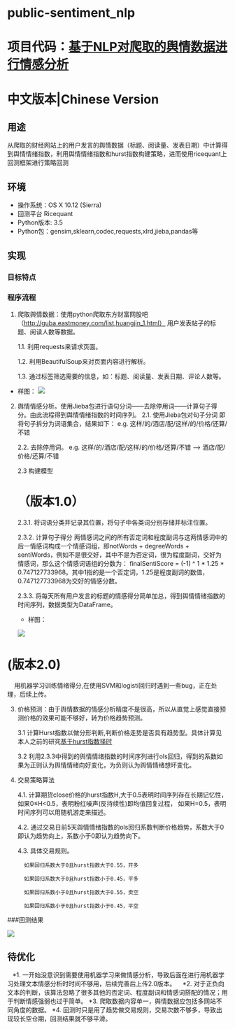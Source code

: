 # public-sentiment_nlp
# 项目代码：[基于NLP对爬取的舆情数据进行情感分析](https://www.ricequant.com/community/topic/3339/)
# 中文版本|Chinese Version

## 用途

从爬取的财经网站上的用户发言的舆情数据（标题、阅读量、发表日期）中计算得到舆情情绪指数，利用舆情情绪指数和hurst指数构建策略，进而使用ricequant上回测框架进行策略回测

## 环境

* 操作系统：OS X 10.12 (Sierra) 
* 回测平台 Ricequant
* Python版本: 3.5
* Python包：gensim,sklearn,codec,requests,xlrd,jieba,pandas等

## 实现

### 目标特点


### 程序流程

1. 爬取舆情数据：使用python爬取东方财富网股吧（http://guba.eastmoney.com/list,huangjin_1.html） 用户发表帖子的标题、阅读人数等数据。

    1.1. 利用requests来请求页面。
  
    1.2. 利用BeautifulSoup来对页面内容进行解析。
  
    1.3. 通过标签筛选需要的信息，如：标题、阅读量、发表日期、评论人数等。
    
  * 样图：
  ![](http://i1.piimg.com/588926/4496c7b59e586ef2.jpg)
2. 舆情情感分析。使用Jieba包进行语句分词——去除停用词——计算句子得分。由此流程得到舆情情绪指数的时间序列。
    2.1. 使用Jieba包对句子分词 即将句子拆分为词语集合，结果如下：
        e.g. 这样/的/酒店/配/这样/的/价格/还算/不错
        
    2.2. 去除停用词。 e.g. 这样/的/酒店/配/这样/的/价格/还算/不错
                    --> 酒店/配/价格/还算/不错
                  
    2.3 构建模型 
      # （版本1.0）
  
      2.3.1. 将词语分类并记录其位置，将句子中各类词分别存储并标注位置。
    
      2.3.2. 计算句子得分 两情感词之间的所有否定词和程度副词与这两情感词中的后一情感词构成一个情感词组，即notWords + degreeWords + sentiWords，例如不是很交好，其中不是为否定词，很为程度副词，交好为情感词，那么这个情感词语组的分数为：
finalSentiScore = (-1) ^ 1 * 1.25 * 0.747127733968。其中1指的是一个否定词，1.25是程度副词的数值，0.747127733968为交好的情感分数。

      2.3.3. 将每天所有用户发言的标题的情感得分简单加总，得到舆情情绪指数的时间序列，数据类型为DataFrame。
      

    
    * 样图：
    
    ![](http://i2.muimg.com/588926/849cbc3fe8cd28b9.jpg)
   
  #  (版本2.0)
      
     用机器学习训练情绪得分,在使用SVM和logisti回归时遇到一些bug，正在处理，后续上传。
     
3. 价格预测：由于舆情数据的情感分析精度不是很高，所以从直觉上感觉直接预测价格的效果可能不够好，转为价格趋势预测。

    3.1 计算Hurst指数以做分形判断,判断价格走势是否具有趋势型。具体计算见本人之前的研究[基于hurst指数择时](https://www.ricequant.com/community/topic/2263/)
    
    3.2 利用2.3.3中得到的舆情情绪指数的时间序列进行ols回归，得到的系数如果为正则认为舆情情绪向好变化，为负则认为舆情情绪想坏变化。
    
4. 交易策略算法

    4.1. 计算期货close价格的hurst指数H,大于0.5表明时间序列存在长期记忆性，如果0≤H<0.5，表明粉红噪声(反持续性)即均值回复过程， 如果H=0.5，表明时间序列可以用随机游走来描述。
    
    4.2. 通过交易日前5天舆情情绪指数的ols回归系数判断价格趋势，系数大于0即认为趋势向上，系数小于0即认为趋势向下。
    
    4.3. 具体交易规则。
    
         如果回归系数大于0且hurst指数大于0.55，开多

         如果回归系数大于0且hurst指数小于0.45，平多

         如果回归系数小于0且hurst指数大于0.55，卖空

         如果回归系数小于0且hurst指数小于0.45，平空

###回测结果

  ![](http://i2.muimg.com/588926/731509f44ed06f0e.jpg)

## 待优化
    *1. 一开始没意识到需要使用机器学习来做情感分析，导致后面在进行用机器学习处理文本情感分析时时间不够用，后续完善后上传2.0版本。
    *2. 对于正负向文本的判断，该算法忽略了很多其他的否定词、程度副词和情感词搭配的情况；用于判断情感强弱也过于简单。
    *3. 爬取数据内容单一，舆情数据应包括多网站不同角度的数据。
    *4. 回测时只是用了趋势做交易规则，交易次数不够多，导致出现较长空仓期，回测结果就不够平滑。
